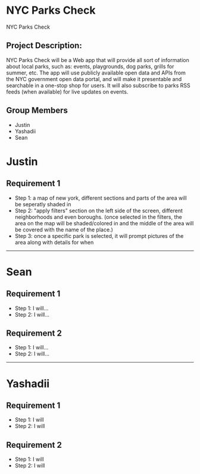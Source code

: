 # NYC Parks Check
NYC Parks Check

## Project Description: 
NYC Parks Check will be a Web app that will provide all sort of information about local parks, such as: events, playgrounds, dog parks, grills for summer, etc. The app will use publicly available open data and APIs from the NYC government open data portal, and will make it presentable and searchable in a one-stop shop for users. It will also subscribe to parks RSS feeds (when available) for live updates 
on events. 



## Group Members
- Justin
- Yashadii
- Sean



# Justin

## Requirement 1
- Step 1: a map of new york, different sections and parts of the area will be seperatly shaded in
- Step 2: "apply filters" section on the left side of the screen, different neighborhoods and even boroughs. (once selected in the filters, the area on the map will be shaded/colored in and the middle of the area will be covered with the name of the place.)
- Step 3: once a specific park is selected, it will prompt pictures of the area along with details for when 

----------------------------------------------

# Sean

## Requirement 1
- Step 1: I will...
- Step 2: I will...


## Requirement 2
- Step 1: I will...
- Step 2: I will...

-----------------------------------------------

# Yashadii

## Requirement 1
- Step 1: I will
- Step 2: I will


## Requirement 2
- Step 1: I will
- Step 2: I will
